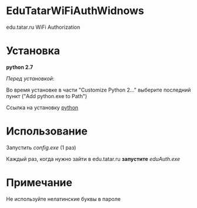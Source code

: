 # EduTatarWiFiAuthWidnows
edu.tatar.ru WiFi Authorization

# Установка
**python 2.7**

*Перед установкой*:

Во время установке в части "Customize Python 2..." выберите последний пункт ("Add python.exe to Path")  

Ссылка на установку [python](https://www.python.org/ftp/python/2.7.9/python-2.7.9.msi)



# Использование

Запустить *config.exe* (1 раз)

Каждый раз, когда нужно зайти в edu.tatar.ru **запустите** *eduAuth.exe*

# Примечание

Не используйте нелатинские буквы в пароле
